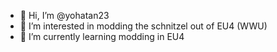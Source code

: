 - 👋 Hi, I’m @yohatan23
- 👀 I’m interested in modding the schnitzel out of EU4 (WWU)
- 🌱 I’m currently learning modding in EU4
